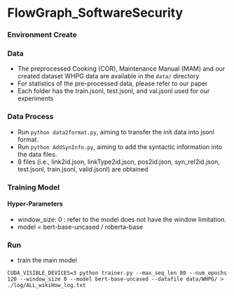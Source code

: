 # FlowGraph_SoftwareSecurity

### Environment Create 


### Data
* The preprocessed Cooking (COR), Maintenance Manual (MAM) and our created dataset WHPG data are available in the ```data/``` directory
* For statistics of the pre-processed data, please refer to our paper
* Each folder has the train.jsonl, test.jsonl, and val.jsonl used for our experiments

### Data Process
* Run ```python data2format.py```, aiming to transfer the init data into jsonl format. 
* Run ```python AddSynInfo.py```, aiming to add the syntactic information into the data files. 
* 8 files (i.e., link2id.json, linkType2id.json, pos2id.json, syn_rel2id.json, test.jsonl, train.jsonl, valid.jsonl) are obtained 


### Training Model 
#### Hyper-Parameters
* window_size: 0 : refer to the model does not have the window limitation. 
* model = bert-base-uncased /  roberta-base 

### Run  
* train the main model 
```
CUDA_VISIBLE_DEVICES=3 python trainer.py --max_seq_len 80 --num_epochs 120 --window_size 0 --model bert-base-uncased --datafile data/WHPG/ > ./log/ALL_wikiHow_log.txt
```




